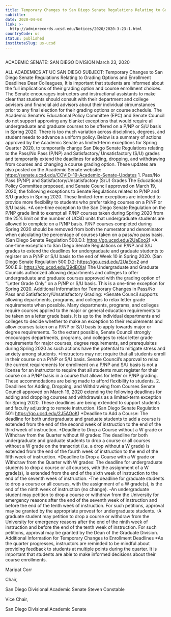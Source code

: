 ```yaml
---
title: Temporary Changes to San Diego Senate Regulations Relating to Grading Options and Enrollment Deadlines
subtitle: 
date: 2020-04-08
link: >-
  http://adminrecords.ucsd.edu/Notices/2020/2020-3-23-1.html
countryCode: us
status: published
instituteSlug: us-ucsd
---
```

![]()

ACADEMIC SENATE: SAN DIEGO DIVISION March 23, 2020

ALL ACADEMICS AT UC SAN DIEGO SUBJECT: Temporary Changes to San Diego Senate Regulations Relating to Grading Options and Enrollment Deadlines Dear Colleagues, It is important that students are informed about the full implications of their grading option and course enrollment choices. The Senate encourages instructors and instructional assistants to make clear that students should consult with their department and college advisors and financial aid advisors about their individual circumstances prior to any final election for their grading options or course schedule. The Academic Senate’s Educational Policy Committee (EPC) and Senate Council do not support approving any blanket exceptions that would require all undergraduate and graduate courses to be offered on a P/NP or S/U basis in Spring 2020. There is too much variation across disciplines, degrees, and student needs to advance a uniform policy. Below is a summary of actions approved by the Academic Senate as limited-term exceptions for Spring Quarter 2020, to temporarily change San Diego Senate Regulations relating to the Pass/No Pass (P/NP) and Satisfactory/ Unsatisfactory (S/U) grades and temporarily extend the deadlines for adding, dropping, and withdrawing from courses and changing a course grading option. These updates are also posted on the Academic Senate website: https://senate.ucsd.edu/COVID-19-Academic-Senate-Updates 1. Pass/No Pass (P/NP) and Satisfactory/Unsatisfactory (S/U) Grades The Educational Policy Committee proposed, and Senate Council approved on March 19, 2020, the following exceptions to Senate Regulations related to P/NP and S/U grades in Spring 2020. These limited-term exceptions are intended to provide more flexibility to students who prefer taking courses on a P/NP or S/U basis. *A one-time exception to the San Diego Senate Regulation on the P/NP grade limit to exempt all P/NP courses taken during Spring 2020 from the 25% limit on the number of UCSD units that undergraduate students are allowed to complete on a P/NP basis. P/NP courses completed during Spring 2020 should be removed from both the numerator and denominator when calculating the percentage of courses taken on a pass/no pass basis. (San Diego Senate Regulation 500.D.1: https://go.ucsd.edu/2UaEoo2) *A one-time exception to San Diego Senate Regulations on P/NP and S/U grades to extend the deadlines for undergraduate and graduate students to register on a P/NP or S/U basis to the end of Week 10 in Spring 2020. (San Diego Senate Regulation 500.D.2: https://go.ucsd.edu/2UaEoo2 and 500.E.6: https://go.ucsd.edu/39dBOla) The Undergraduate and Graduate Councils authorized allowing departments and colleges to offer undergraduate and graduate courses approved with the grading option of “Letter Grade Only” on a P/NP or S/U basis. This is a one-time exception for Spring 2020. Additional Information for Temporary Changes in Pass/No Pass and Satisfactory/Unsatisfactory Grading: *Senate Council supports allowing departments, programs, and colleges to relax letter grade requirements when possible. Many departments, programs, and colleges require courses applied to the major or general education requirements to be taken on a letter grade basis. It is up to the individual departments and colleges to decide whether to make an exception to their requirements and allow courses taken on a P/NP or S/U basis to apply towards major or degree requirements. To the extent possible, Senate Council strongly encourages departments, programs, and colleges to relax letter grade requirements for major courses, degree requirements, and prerequisites during Spring 2020 as such actions have the potential to mitigate stress and anxiety among students. *Instructors may not require that all students enroll in their course on a P/NP or S/U basis. Senate Council’s approval to relax the current requirements for enrollment on a P/NP and S/U basis is not a license for an instructor to require that all students must register for their course on a P/NP basis in a course that allows for letter or P/NP grading. These accommodations are being made to afford flexibility to students. 2. Deadlines for Adding, Dropping, and Withdrawing from Courses Senate Council approved on March 19, 2020 extending the following deadlines for adding and dropping courses and withdrawals as a limited-term exception for Spring 2020. These deadlines are being extended to support students and faculty adjusting to remote instruction. (San Diego Senate Regulation 501: https://go.ucsd.edu/2J5AOoK) *Deadline to Add a Course: The deadline for both undergraduate and graduate students to add a course is extended from the end of the second week of instruction to the end of the third week of instruction. *Deadline to Drop a Course without a W grade or Withdraw from the Quarter without W grades: The deadline for both undergraduate and graduate students to drop a course or all courses without a W grade on the transcript (i.e. a drop without a W grade) is extended from the end of the fourth week of instruction to the end of the fifth week of instruction. *Deadline to Drop a Course with a W grade or Withdraw from the Quarter with W grades: The deadline for undergraduate students to drop a course or all courses, with the assignment of a W grade(s), is extended from the end of the sixth week of instruction to the end of the seventh week of instruction. -The deadline for graduate students to drop a course or all courses, with the assignment of a W grade(s), is the end of the ninth week of instruction (no change). -An undergraduate student may petition to drop a course or withdraw from the University for emergency reasons after the end of the seventh week of instruction and before the end of the tenth week of instruction. For such petitions, approval may be granted by the appropriate provost for undergraduate students. -A graduate student may petition to drop a course or withdraw from the University for emergency reasons after the end of the ninth week of instruction and before the end of the tenth week of instruction. For such petitions, approval may be granted by the Dean of the Graduate Division. Additional Information for Temporary Changes to Enrollment Deadlines *As the quarter progresses, instructors are reminded to be mindful about providing feedback to students at multiple points during the quarter. It is important that students are able to make informed decisions about their course enrollments.



Maripat Corr

Chair,

San Diego Divisional Academic Senate Steven Constable

Vice Chair,

San Diego Divisional Academic Senate